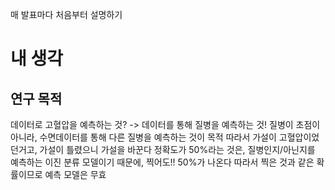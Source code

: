 매 발표마다 처음부터 설명하기

# 내 생각
## 연구 목적
데이터로 고혈압을 예측하는 것?
-> 데이터를 통해 질병을 예측하는 것!
질병이 초점이 아니라, 수면데이터를 통해 다른 질병을 예측하는 것이 목적
따라서 가설이 고혈압이었던거고, 가설이 틀렸으니 가설을 바꾼다
정확도가 50%라는 것은, 질병인지/아닌지를 예측하는 이진 분류 모델이기 때문에, 찍어도!! 50%가 나온다
따라서 찍은 것과 같은 확률이므로 예측 모델은 무효

